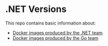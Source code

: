 # .NET Versions

This repo contains basic information about:

- [Docker images produced by the .NET team](./build-info/docker)
- [Docker images produced by the Go team](./build-info/microsoft/go-images)
